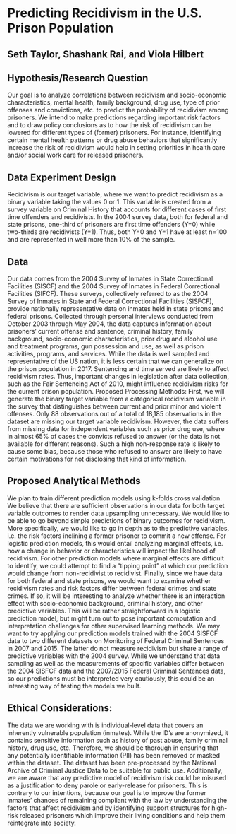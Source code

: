 # Predicting Recidivism in the U.S. Prison Population
## Seth Taylor, Shashank Rai, and Viola Hilbert 

## Hypothesis/Research Question
Our goal is to analyze correlations between recidivism and socio-economic characteristics, mental health, family background, drug use, type of prior offenses and convictions, etc. to predict the probability of recidivism among prisoners. We intend to make predictions regarding important risk factors and to draw policy conclusions as to how the risk of recidivism can be lowered for different types of (former) prisoners. For instance, identifying certain mental health patterns or drug abuse behaviors that significantly increase the risk of recidivism would help in setting priorities in health care and/or social work care for released prisoners.

## Data Experiment Design
Recidivism is our target variable, where we want to predict recidivism as a binary variable taking the values 0 or 1. This variable is created from a survey variable on Criminal History that accounts for different cases of first time offenders and recidivists. In the 2004 survey data, both for federal and state prisons, one-third of prisoners are first time offenders (Y=0) while two-thirds are recidivists (Y=1). Thus, both Y=0 and Y=1 have at least n=100 and are represented in well more than 10% of the sample.

## Data
Our data comes from the 2004 Survey of Inmates in State Correctional Facilities (SISCF) and the 2004 Survey of Inmates in Federal Correctional Facilities (SIFCF). These surveys, collectively referred to as the 2004 Survey of Inmates in State and Federal Correctional Facilities (SISFCF), provide nationally representative data on inmates held in state prisons and federal prisons. Collected through personal interviews conducted from October 2003 through May 2004, the data captures information about prisoners’ current offense and sentence, criminal history, family background, socio-economic characteristics, prior drug and alcohol use and treatment programs, gun possession and use, as well as prison activities, programs, and services. While the data is well sampled and representative of the US nation, it is less certain that we can generalize on the prison population in 2017. Sentencing and time served are likely to affect recidivism rates. Thus, important changes in legislation after data collection, such as the Fair Sentencing Act of 2010, might influence recidivism risks for the current prison population.
Proposed Processing Methods: First, we will generate the binary target variable from a categorical recidivism variable in the survey that distinguishes between current and prior minor and violent offenses. Only 88 observations out of a total of 18,185 observations in the dataset are missing our target variable recidivism. However, the data suffers from missing data for independent variables such as prior drug use, where in almost 65% of cases the convicts refused to answer (or the data is not available for different reasons). Such a high non-response rate is likely to cause some bias,
because those who refused to answer are likely to have certain motivations for not disclosing that
kind of information.

## Proposed Analytical Methods
We plan to train different prediction models using k-folds cross validation. We believe that there are sufficient observations in our data for both target variable outcomes to render data upsampling unnecessary. We would like to be able to go beyond simple predictions of binary outcomes for recidivism. More specifically, we would like to go in depth as to the predictive variables, i.e. the risk factors inclining a former prisoner to commit a new offense. For logistic prediction models, this would entail analyzing marginal effects, i.e. how a change in behavior or characteristics will impact the likelihood of recidivism. For other prediction models where marginal effects are difficult to identify, we could attempt to find a “tipping point” at which our prediction would change from non-recidivist to recidivist. Finally, since we have data for both federal and state prisons, we would want to examine whether recidivism rates and risk factors differ between federal crimes and state crimes. If so, it will be interesting to analyze whether there is an interaction effect with socio-economic background, criminal history, and other predictive variables. This will be rather straightforward in a logistic prediction model, but might turn out to pose important computation and interpretation challenges for other supervised learning methods. We may want to try applying our prediction models trained with the 2004 SISFCF data to two different datasets on Monitoring of Federal Criminal Sentences in 2007 and 2015. The latter do not measure recidivism but share a range of predictive variables with the 2004 survey. While we understand that data sampling as well as the measurements of specific variables differ between the 2004 SISFCF data and the 2007/2015 Federal Criminal Sentences data, so our predictions must be interpreted very cautiously, this could be an interesting way of testing the models we built.

## Ethical Considerations: 
The data we are working with is individual-level data that covers an inherently vulnerable population (inmates). While the ID’s are anonymized, it contains sensitive information such as history of past abuse, family criminal history, drug use, etc. Therefore, we should be thorough in ensuring that any potentially identifiable information (PII) has been removed or masked within the dataset. The dataset has been pre-processed by the National Archive of Criminal Justice Data to be suitable for public use. Additionally, we are aware that any predictive model of recidivism risk could be misused as a justification to deny parole or early-release for prisoners. This is contrary to our intentions, because our goal is to improve the former inmates’ chances of remaining compliant with the law by understanding the factors that affect recidivism and by identifying support structures for high-risk released prisoners which improve their living conditions and help them reintegrate into society.
